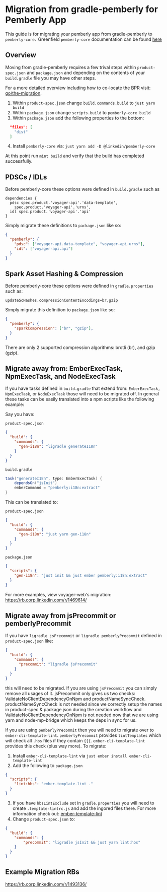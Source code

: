 # Migration from gradle-pemberly for Pemberly App

This guide is for migrating your pemberly app from gradle-pemberly to `pemberly-core.`  Greenfield `pemberly-core` documentation can be found [here][docs:pemberly-core]

## Overview

Moving from gradle-pemberly requires a few trival steps within `product-spec.json` and `package.json` and depending on the contents of your `build.gradle` file you may have other steps.

For a more detailed overview including how to co-locate the BPR visit: [go/the-migration](http://go/the-migration).

1. Within `product-spec.json` change `build.commands.build` to `just yarn build`
2. Within `package.json` change `scripts.build` to `pemberly-core build`
3. Within `package.json` add the following properties to the bottom:
```json
  "files": [
    "dist"
  ]
```
4. Install `pemberly-core` via: `just yarn add -D @linkedin/pemberly-core`

At this point run `mint build` and verify that the build has completed successfully.


## PDSCs / IDLs

Before pemberly-core these options were defined in `build.gradle` such as
```
dependencies {
  pdsc spec.product.'voyager-api'.'data-template',
    spec.product.'voyager-api'.'urns',
  idl spec.product.'voyager-api'.'api'
}
```

Simply migrate these definitions to `package.json` like so:

```json
{
  "pemberly": {
    "pdsc": ["voyager-api.data-template", "voyager-api.urns"],
    "idl": ["voyager-api.api"]
  }
}
```

## Spark Asset Hashing & Compression

Before pemberly-core these options were defined in `gradle.properties` such as:

```
updateScHashes.compressionContentEncodings=br,gzip
```

Simply migrate this definition to `package.json` like so:

```json
{
  "pemberly": {
    "sparkCompression": ["br", "gzip"],
  }
}
```

There are only 2 supported compression algorithms: brotli (br), and gzip (gzip).

## Migrate away from: EmberExecTask, NpmExecTask, and NodeExecTask

If you have tasks defined in `build.gradle` that extend from: `EmberExecTask,` `NpmExecTask`, or `NodeExecTask` those will need to be migrated off. In general these tasks can be easily translated into a npm scripts like the following example:

Say you have:

`product-spec.json`
```json
{
  "build": {
    "commands": {
      "gen-i18n": "ligradle generateI18n"
    }
  }
}
```

`build.gradle`
```gradle
task("generateI18n", type: EmberExecTask) {
    dependsOn("jsInit")
    emberCommand = "pemberly:i18n:extract"
}
```

This can be translated to:

`product-spec.json`
```json
{
  "build": {
    "commands": {
      "gen-i18n": "just yarn gen-i18n"
    }
  }
}
```

`package.json`
```json
{
  "scripts": {
    "gen-i18n": "just init && just ember pemberly:i18n:extract"
  }
}
```

For more examples, view voyager-web's migration: https://rb.corp.linkedin.com/r/1469614/

## Migrate away from jsPrecommit or pemberlyPrecommit

If you have `ligradle jsPrecommit` or `ligradle pemberlyPrecommit` defined in `product-spec.json` like:

```json
{
  "build": {
    "commands": {
      "precommit": "ligradle jsPrecommit"
    }
  }
}
```

this will need to be migrated. If you are using `jsPrecommit` you can simply remove all usages of it. jsPrecommit only gives us
two checks: ValidateNoClientDependencyOnNpm and productNameSyncCheck. productNameSyncCheck is not needed since we correctly setup the
names in product-spec & package.json during the creation workflow and ValidateNoClientDependencyOnNpm is not needed now that we are using yarn
and node-mp-bridge which keeps the deps in sync for us.

If you are using `pemberlyPrecommit` then you will need to migrate over to `ember-cli-template-lint`. `pemberlyPrecommit` provides `lintTemplates` which will check all `.hbs` files if they contain `{{{`. `ember-cli-template-lint` provides this check (plus way more). To migrate:

1. Install `ember-cli-template-lint` via `just ember install ember-cli-template-lint`
2. Add the following to `package.json`
```json
{
  "scripts": {
    "lint:hbs": "ember-template-lint ."
  }
}
```
3. If you have `hbsLintExclude` set in `gradle.properties` you will need to create `.template-lintrc.js` and add the ingored files there. For more information check out: [ember-template-lint](https://github.com/ember-template-lint/ember-template-lint)
4. Change `product-spec.json` to:
```json
{
  "build": {
    "commands": {
        "precommit": "ligradle jsInit && just yarn lint:hbs"
    }
  }
}
```

## Example Migration RBs

https://rb.corp.linkedin.com/r/1493136/


[docs:pemberly-core]: https://git.corp.linkedin.com:1367/plugins/gitiles/multiproducts/pemberly-core
